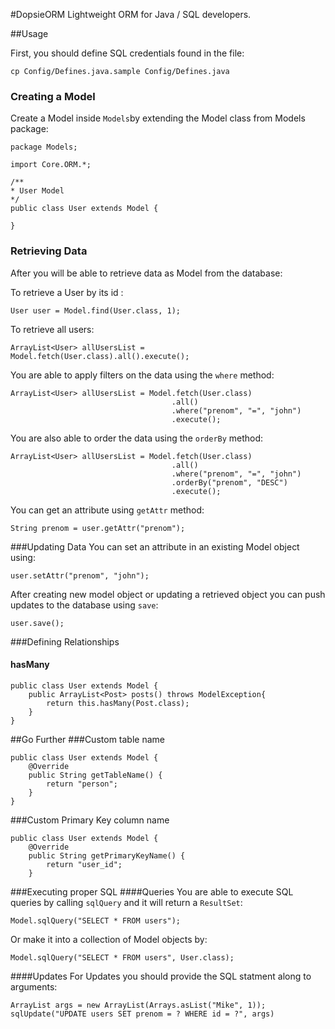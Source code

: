 #DopsieORM
Lightweight ORM for Java / SQL developers.

##Usage

First, you should define SQL credentials found in the file: 

```
cp Config/Defines.java.sample Config/Defines.java
```

### Creating a Model
Create a Model inside `Models`by extending the Model class from Models package:

``` 
package Models;

import Core.ORM.*;

/**
* User Model
*/
public class User extends Model {

}
```

### Retrieving Data
After you will be able to retrieve data as Model from the database:

To retrieve a User by its id :

```
User user = Model.find(User.class, 1);
```

To retrieve all users:

```
ArrayList<User> allUsersList = Model.fetch(User.class).all().execute();
```

You are able to apply filters on the data using the `where` method:


```
ArrayList<User> allUsersList = Model.fetch(User.class)
									.all()
									.where("prenom", "=", "john")
									.execute();
```

You are also able to order the data using the `orderBy` method:

```
ArrayList<User> allUsersList = Model.fetch(User.class)
									.all()
									.where("prenom", "=", "john")
									.orderBy("prenom", "DESC")
									.execute();
```

You can get an attribute using `getAttr` method:

```
String prenom = user.getAttr("prenom");
```

###Updating Data
You can set an attribute in an existing Model object using:

```
user.setAttr("prenom", "john");
```

After creating new model object or updating a retrieved object you can push updates to the database using `save`:

```
user.save();
```


###Defining Relationships


#### hasMany

```
public class User extends Model {
    public ArrayList<Post> posts() throws ModelException{
        return this.hasMany(Post.class);
    }
}
```

##Go Further
###Custom table name

```
public class User extends Model {
    @Override
    public String getTableName() {
        return "person";
    }
}

```
###Custom Primary Key column name

```
public class User extends Model {
    @Override
    public String getPrimaryKeyName() {
        return "user_id";
    }

```


###Executing proper SQL
####Queries
You are able to execute SQL queries by calling `sqlQuery` and it will return a `ResultSet`:

```
Model.sqlQuery("SELECT * FROM users");
```

Or make it into a collection of Model objects by:

```
Model.sqlQuery("SELECT * FROM users", User.class);
```
####Updates
For Updates you should provide the SQL statment along to arguments:

```
ArrayList args = new ArrayList(Arrays.asList("Mike", 1));
sqlUpdate("UPDATE users SET prenom = ? WHERE id = ?", args)
```















